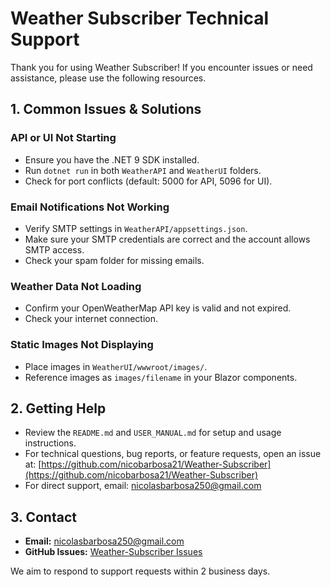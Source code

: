 # Weather Subscriber Technical Support

Thank you for using Weather Subscriber! If you encounter issues or need assistance, please use the following resources.

## 1. Common Issues & Solutions

### API or UI Not Starting
- Ensure you have the .NET 9 SDK installed.
- Run `dotnet run` in both `WeatherAPI` and `WeatherUI` folders.
- Check for port conflicts (default: 5000 for API, 5096 for UI).

### Email Notifications Not Working
- Verify SMTP settings in `WeatherAPI/appsettings.json`.
- Make sure your SMTP credentials are correct and the account allows SMTP access.
- Check your spam folder for missing emails.

### Weather Data Not Loading
- Confirm your OpenWeatherMap API key is valid and not expired.
- Check your internet connection.

### Static Images Not Displaying
- Place images in `WeatherUI/wwwroot/images/`.
- Reference images as `images/filename` in your Blazor components.

## 2. Getting Help
- Review the `README.md` and `USER_MANUAL.md` for setup and usage instructions.
- For technical questions, bug reports, or feature requests, open an issue at:
  [https://github.com/nicobarbosa21/Weather-Subscriber](https://github.com/nicobarbosa21/Weather-Subscriber)
- For direct support, email: nicolasbarbosa250@gmail.com

## 3. Contact
- **Email:** nicolasbarbosa250@gmail.com
- **GitHub Issues:** [Weather-Subscriber Issues](https://github.com/nicobarbosa21/Weather-Subscriber/issues)

We aim to respond to support requests within 2 business days.
